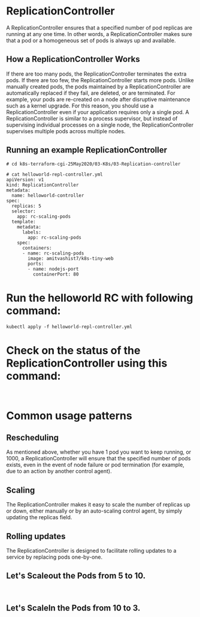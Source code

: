 # ReplicationController

A ReplicationController ensures that a specified number of pod replicas are running at any one time. In other words, a ReplicationController makes sure that a pod or a homogeneous set of pods is always up and available.


## How a ReplicationController Works

If there are too many pods, the ReplicationController terminates the extra pods. If there are too few, the ReplicationController starts more pods. Unlike manually created pods, the pods maintained by a ReplicationController are automatically replaced if they fail, are deleted, or are terminated. For example, your pods are re-created on a node after disruptive maintenance such as a kernel upgrade. For this reason, you should use a ReplicationController even if your application requires only a single pod. A ReplicationController is similar to a process supervisor, but instead of supervising individual processes on a single node, the ReplicationController supervises multiple pods across multiple nodes.

## Running an example ReplicationController

```
# cd k8s-terraform-cgi-25May2020/03-K8s/03-Replication-controller

# cat helloworld-repl-controller.yml
apiVersion: v1
kind: ReplicationController
metadata:
  name: helloworld-controller
spec:
  replicas: 5
  selector:
    app: rc-scaling-pods
  template:
    metadata:
      labels:
        app: rc-scaling-pods
    spec:
      containers:
      - name: rc-scaling-pods
        image: amitvashist7/k8s-tiny-web
        ports:
        - name: nodejs-port
          containerPort: 80

```

# Run the helloworld RC with following command:

```
kubectl apply -f helloworld-repl-controller.yml
```

# Check on the status of the ReplicationController using this command:

```

```

```

```

# Common usage patterns

## Rescheduling
As mentioned above, whether you have 1 pod you want to keep running, or 1000, a ReplicationController will ensure that the specified number of pods exists, even in the event of node failure or pod termination (for example, due to an action by another control agent).

## Scaling
The ReplicationController makes it easy to scale the number of replicas up or down, either manually or by an auto-scaling control agent, by simply updating the replicas field.

## Rolling updates
The ReplicationController is designed to facilitate rolling updates to a service by replacing pods one-by-one.


## Let's Scaleout the Pods from 5 to 10.
```

```

```

```

## Let's ScaleIn the Pods from 10 to 3.
```

```

```

```
